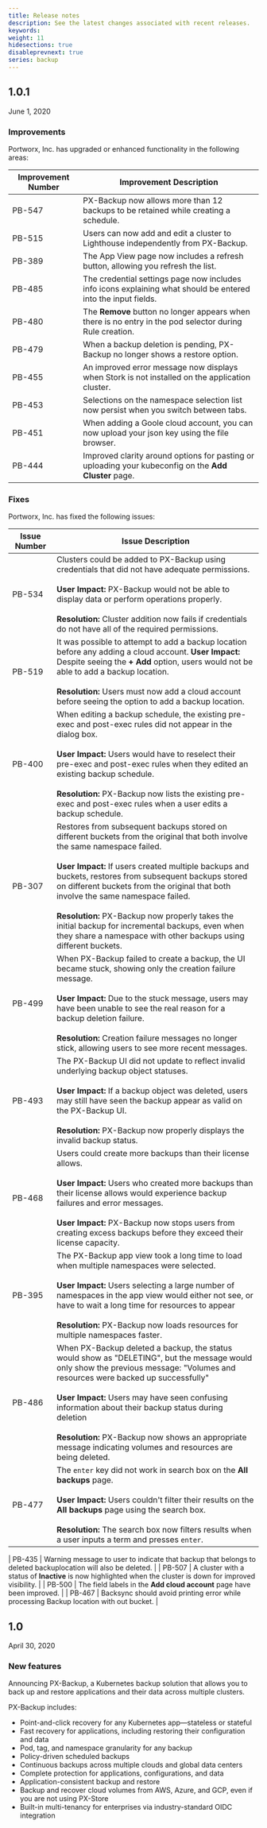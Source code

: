 ```yaml
---
title: Release notes
description: See the latest changes associated with recent releases.
keywords: 
weight: 11
hidesections: true
disableprevnext: true
series: backup
---
```


## 1.0.1

June 1, 2020

### Improvements

Portworx, Inc. has upgraded or enhanced functionality in the following areas:

| **Improvement Number** | **Improvement Description** |
|----|----|
| PB-547 | PX-Backup now allows more than 12 backups to be retained while creating a schedule. |
| PB-515 | Users can now add and edit a cluster to Lighthouse independently from PX-Backup. |
| PB-389 | The App View page now includes a refresh button, allowing you refresh the list. |
| PB-485 | The credential settings page now includes info icons explaining what should be entered into the input fields. |
| PB-480 | The **Remove** button no longer appears when there is no entry in the pod selector during Rule creation. |
| PB-479 | When a backup deletion is pending, PX-Backup no longer shows a restore option. |
| PB-455 | An improved error message now displays when Stork is not installed on the application cluster. |
| PB-453 | Selections on the namespace selection list now persist when you switch between tabs. |
| PB-451 | When adding a Goole cloud account, you can now upload your json key using the file browser. |
| PB-444 | Improved clarity around options for pasting or uploading your kubeconfig on the **Add Cluster** page. |


### Fixes

Portworx, Inc. has fixed the following issues:

|**Issue Number**|**Issue Description**|
|----|----|
| PB-534 | Clusters could be added to PX-Backup using credentials that did not have adequate permissions.<br/><br/>**User Impact:** PX-Backup would not be able to display data or perform operations properly.<br/><br/>**Resolution:** Cluster addition now fails if credentials do not have all of the required permissions. |
| PB-519 | It was possible to attempt to add a backup location before any adding a cloud account. **User Impact:** Despite seeing the **+ Add** option, users would not be able to add a backup location.<br/><br/>**Resolution:** Users must now add a cloud account before seeing the option to add a backup location. |
| PB-400 | When editing a backup schedule, the existing pre-exec and post-exec rules did not appear in the dialog box.<br/><br/>**User Impact:** Users would have to reselect their pre-exec and post-exec rules when they edited an existing backup schedule.<br/><br/>**Resolution:** PX-Backup now lists the existing pre-exec and post-exec rules when a user edits a backup schedule. |
| PB-307 | Restores from subsequent backups stored on different buckets from the original that both involve the same namespace failed. <!-- this is tough to explain and I'm not sure I got it right. -->  <br/><br/>**User Impact:** If users created multiple backups and buckets, restores from subsequent backups stored on different buckets from the original that both involve the same namespace failed.<br/><br/>**Resolution:** PX-Backup now properly takes the initial backup for incremental backups, even when they share a namespace with other backups using different buckets. |
| PB-499 | When PX-Backup failed to create a backup, the UI became stuck, showing only the creation failure message. <br/><br/>**User Impact:**  Due to the stuck message, users may have been unable to see the real reason for a backup deletion failure.<br/><br/>**Resolution:** Creation failure messages no longer stick, allowing users to see more recent messages. |
| PB-493 |The PX-Backup UI did not update to reflect invalid underlying backup object statuses.<br/><br/>**User Impact:** If a backup object was deleted, users may still have seen the backup appear as valid on the PX-Backup UI.<br/><br/>**Resolution:** PX-Backup now properly displays the invalid backup status. |
| PB-468 | Users could create more backups than their license allows.<br/><br/>**User Impact:** Users who created more backups than their license allows would experience backup failures and error messages.<br/><br/>**User Impact:** PX-Backup now stops users from creating excess backups before they exceed their license capacity. |
| PB-395 | The PX-Backup app view took a long time to load when multiple namespaces were selected. <br/><br/>**User Impact:** Users selecting a large number of namespaces in the app view would either not see, or have to wait a long time for resources to appear <br/><br/>**Resolution:** PX-Backup now loads resources for multiple namespaces faster. |
| PB-486 | When PX-Backup deleted a backup, the status would show as "DELETING", but the message would only show the previous message: "Volumes and resources were backed up successfully"<br/><br/>**User Impact:** Users may have seen confusing information about their backup status during deletion<br/><br/>**Resolution:** PX-Backup now shows an appropriate message indicating volumes and resources are being deleted. |
| PB-477 | The `enter` key did not work in search box on the **All backups** page. <br/><br/> **User Impact:** Users couldn't filter their results on the **All backups** page using the search box. <br/><br/>**Resolution:** The search box now filters results when a user inputs a term and presses `enter`. | 

| PB-435 | Warning message to user to indicate that backup that belongs to deleted backuplocation will also be deleted. |
| PB-507 | A cluster with a status of **Inactive** is now highlighted when the cluster is down for improved visibility. |
| PB-500 | The field labels in the **Add cloud account** page have been improved. |
| PB-467 | Backsync should avoid printing error while processing Backup location with out bucket. |

## 1.0

April 30, 2020

### New features

Announcing PX-Backup, a Kubernetes backup solution that allows you to back up and restore applications and their data across multiple clusters.

PX-Backup includes:

* Point-and-click recovery for any Kubernetes app—stateless or stateful
* Fast recovery for applications, including restoring their configuration and data
* Pod, tag, and namespace granularity for any backup
* Policy-driven scheduled backups 
* Continuous backups across multiple clouds and global data centers
* Complete protection for applications, configurations, and data
* Application-consistent backup and restore
* Backup and recover cloud volumes from AWS, Azure, and GCP, even if you are not using PX-Store
* Built-in multi-tenancy for enterprises via industry-standard OIDC integration

<!-- 
## 1.0

Month day, 2020

### New features

 * 

### Improvements

Portworx, Inc. has upgraded or enhanced functionality in the following areas:

| **Improvement Number** | **Improvement Description** |
|----|----|


### Fixes

Portworx, Inc. has fixed the following issues:

|**Issue Number**|**Issue Description**|
|----|----|


### Known Issues
Portworx, Inc. is aware of the following issues, check future release notes for fixes:

|**Issue Number**|**Issue Description**|**Workaround**|
|----|----|----| -->




